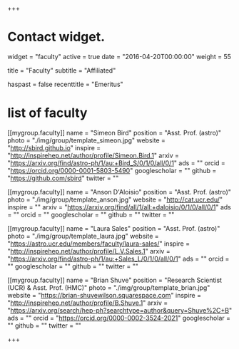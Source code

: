 +++
# Contact widget.
widget = "faculty"
active = true
date = "2016-04-20T00:00:00"
weight = 55

title = "Faculty"
subtitle = "Affiliated"

haspast = false
recenttitle = "Emeritus"



# list of faculty
[[mygroup.faculty]]
  name = "Simeon Bird"
  position = "Asst. Prof. (astro)"
  photo = "./img/group/template_simeon.jpg"
  website = "http://sbird.github.io"
  inspire = "http://inspirehep.net/author/profile/Simeon.Bird.1"
  arxiv = "https://arxiv.org/find/astro-ph/1/au:+Bird_S/0/1/0/all/0/1"
  ads = ""
  orcid = "https://orcid.org/0000-0001-5803-5490"
  googlescholar = ""
  github = "https://github.com/sbird"
  twitter = ""

[[mygroup.faculty]]
  name = "Anson D'Aloisio"
  position = "Asst. Prof. (astro)"
  photo = "./img/group/template_anson.jpg"
  website = "http://cat.ucr.edu/"
  inspire = ""
  arxiv = "https://arxiv.org/find/all/1/all:+daloisio/0/1/0/all/0/1"
  ads = ""
  orcid = ""
  googlescholar = ""
  github = ""
  twitter = ""

[[mygroup.faculty]]
  name = "Laura Sales"
  position = "Asst. Prof. (astro)"
  photo = "./img/group/template_laura.jpg"
  website = "https://astro.ucr.edu/members/faculty/laura-sales/"
  inspire = "http://inspirehep.net/author/profile/L.V.Sales.1"
  arxiv = "https://arxiv.org/find/astro-ph/1/au:+Sales_L/0/1/0/all/0/1"
  ads = ""
  orcid = ""
  googlescholar = ""
  github = ""
  twitter = ""

[[mygroup.faculty]]
  name = "Brian Shuve"
  position = "Research Scientist (UCR) & Asst. Prof. (HMC)"
  photo = "./img/group/template_brian.jpg"
  website = "https://brian-shuvewilson.squarespace.com"
  inspire = "http://inspirehep.net/author/profile/B.Shuve.1"
  arxiv = "https://arxiv.org/search/hep-ph?searchtype=author&query=Shuve%2C+B"
  ads = ""
  orcid = "https://orcid.org/0000-0002-3524-2021"
  googlescholar = ""
  github = ""
  twitter = ""


+++
